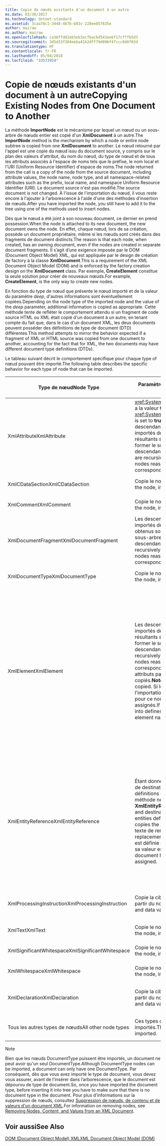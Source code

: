 ```yaml
---
title: Copie de nœuds existants d'un document à un autre
ms.date: 03/30/2017
ms.technology: dotnet-standard
ms.assetid: 3caa78c1-3448-4b7b-b83c-228ee857635e
author: mairaw
ms.author: mairaw
ms.openlocfilehash: ca36ffdd2eb5eb3acfbacbd543eebf17cfffb5d3
ms.sourcegitcommit: 3d5d33f384eeba41b2dff79d096f47ccc8d8f03d
ms.translationtype: HT
ms.contentlocale: fr-FR
ms.lasthandoff: 05/04/2018
ms.locfileid: "33573924"
---
```

# <a name="copying-existing-nodes-from-one-document-to-another"></a><span data-ttu-id="5f7dd-102">Copie de nœuds existants d'un document à un autre</span><span class="sxs-lookup"><span data-stu-id="5f7dd-102">Copying Existing Nodes from One Document to Another</span></span>
<span data-ttu-id="5f7dd-103">La méthode **ImportNode** est le mécanisme par lequel un nœud ou un sous-arbre de nœuds entier est copié d'un **XmlDocument** à un autre.</span><span class="sxs-lookup"><span data-stu-id="5f7dd-103">The **ImportNode** method is the mechanism by which a node or entire node subtree is copied from one **XmlDocument** to another.</span></span> <span data-ttu-id="5f7dd-104">Le nœud retourné par l'appel est une copie du nœud issu du document source, y compris sur le plan des valeurs d'attribut, du nom du nœud, du type de nœud et de tous les attributs associés à l'espace de noms tels que le préfixe, le nom local et l'URI (Uniform Resource Identifier) d'espace de noms.</span><span class="sxs-lookup"><span data-stu-id="5f7dd-104">The node returned from the call is a copy of the node from the source document, including attribute values, the node name, node type, and all namespace-related attributes such as the prefix, local name, and namespace Uniform Resource Identifier (URI).</span></span> <span data-ttu-id="5f7dd-105">Le document source n'est pas modifié.</span><span class="sxs-lookup"><span data-stu-id="5f7dd-105">The source document is not changed.</span></span> <span data-ttu-id="5f7dd-106">À l'issue de l'importation du nœud, il vous reste encore à l'ajouter à l'arborescence à l'aide d'une des méthodes d'insertion de nœuds.</span><span class="sxs-lookup"><span data-stu-id="5f7dd-106">After you have imported the node, you still have to add it to the tree using one of the methods used to insert nodes.</span></span>  
  
 <span data-ttu-id="5f7dd-107">Dès que le nœud a été joint à son nouveau document, ce dernier en prend possession.</span><span class="sxs-lookup"><span data-stu-id="5f7dd-107">When the node is attached to its new document, the new document owns the node.</span></span> <span data-ttu-id="5f7dd-108">En effet, chaque nœud, lors de sa création, possède un document propriétaire, même si les nœuds sont créés dans des fragments de document distincts.</span><span class="sxs-lookup"><span data-stu-id="5f7dd-108">The reason is that each node, when created, has an owning document, even if the nodes are created in separate document fragments.</span></span> <span data-ttu-id="5f7dd-109">Il s’agit d’une exigence imposée par le DOM (Document Object Model) XML, qui est appliquée par le design de création de factory à la classe **XmlDocument**.</span><span class="sxs-lookup"><span data-stu-id="5f7dd-109">This is a requirement of the XML Document Object Model (DOM) and is enforced by the factory creation design on the **XmlDocument** class.</span></span> <span data-ttu-id="5f7dd-110">Par exemple, **CreateElement** constitue la seule solution pour créer de nouveaux nœuds.</span><span class="sxs-lookup"><span data-stu-id="5f7dd-110">For example, **CreateElement**, is the only way to create new nodes.</span></span>  
  
 <span data-ttu-id="5f7dd-111">En fonction du type de nœud que présente le nœud importé et de la valeur du paramètre *deep*, d'autres informations sont éventuellement copiées.</span><span class="sxs-lookup"><span data-stu-id="5f7dd-111">Depending on the node type of the imported node and the value of the *deep* parameter, additional information is copied as appropriate.</span></span> <span data-ttu-id="5f7dd-112">Cette méthode tente de refléter le comportement attendu si un fragment de code source HTML ou XML était copié d'un document à un autre, en tenant compte du fait que, dans le cas d'un document XML, les deux documents peuvent posséder des définitions de type de document (DTD) différentes.</span><span class="sxs-lookup"><span data-stu-id="5f7dd-112">This method attempts to mirror the behavior expected if a fragment of XML or HTML source was copied from one document to another, accounting for the fact that for XML, the two documents may have different document type definitions (DTDs).</span></span>  
  
 <span data-ttu-id="5f7dd-113">Le tableau suivant décrit le comportement spécifique pour chaque type of nœud pouvant être importé.</span><span class="sxs-lookup"><span data-stu-id="5f7dd-113">The following table describes the specific behavior for each type of node that can be imported.</span></span>  
  
|<span data-ttu-id="5f7dd-114">Type de nœud</span><span class="sxs-lookup"><span data-stu-id="5f7dd-114">Node Type</span></span>|<span data-ttu-id="5f7dd-115">Paramètre *deep* avec la valeur true</span><span class="sxs-lookup"><span data-stu-id="5f7dd-115">*deep* parameter is true</span></span>|<span data-ttu-id="5f7dd-116">Paramètre *deep* avec la valeur false</span><span class="sxs-lookup"><span data-stu-id="5f7dd-116">*deep* parameter is false</span></span>|  
|---------------|------------------------------|-------------------------------|  
|<span data-ttu-id="5f7dd-117">XmlAttribute</span><span class="sxs-lookup"><span data-stu-id="5f7dd-117">XmlAttribute</span></span>|<span data-ttu-id="5f7dd-118"><xref:System.Xml.XmlAttribute.Specified%2A> a la valeur **true** sur XmlAttribute.</span><span class="sxs-lookup"><span data-stu-id="5f7dd-118">The <xref:System.Xml.XmlAttribute.Specified%2A> is set to **true** on the XmlAttribute.</span></span> <span data-ttu-id="5f7dd-119">Les descendants du **XmlAttribute** source sont importés de façon récursive et les nœuds résultants sont assemblés à nouveau pour former le sous-arbre correspondant.</span><span class="sxs-lookup"><span data-stu-id="5f7dd-119">The descendants of the source **XmlAttribute** are recursively imported and the resulting nodes reassembled to form the corresponding subtree.</span></span>|<span data-ttu-id="5f7dd-120">Le paramètre *deep* ne s'applique pas aux nœuds **XmlAttribute**, parce qu'ils emportent toujours avec eux leurs nœuds enfants lorsqu'ils sont importés.</span><span class="sxs-lookup"><span data-stu-id="5f7dd-120">The *deep* parameter does not apply to **XmlAttribute** nodes, because they always carry their child nodes with them when imported.</span></span>|  
|<span data-ttu-id="5f7dd-121">XmlCDataSection</span><span class="sxs-lookup"><span data-stu-id="5f7dd-121">XmlCDataSection</span></span>|<span data-ttu-id="5f7dd-122">Copie le nœud avec ses données.</span><span class="sxs-lookup"><span data-stu-id="5f7dd-122">Copies the node, including its data.</span></span>|<span data-ttu-id="5f7dd-123">Copie le nœud avec ses données.</span><span class="sxs-lookup"><span data-stu-id="5f7dd-123">Copies the node, including its data.</span></span>|  
|<span data-ttu-id="5f7dd-124">XmlComment</span><span class="sxs-lookup"><span data-stu-id="5f7dd-124">XmlComment</span></span>|<span data-ttu-id="5f7dd-125">Copie le nœud avec ses données.</span><span class="sxs-lookup"><span data-stu-id="5f7dd-125">Copies the node, including its data.</span></span>|<span data-ttu-id="5f7dd-126">Copie le nœud avec ses données.</span><span class="sxs-lookup"><span data-stu-id="5f7dd-126">Copies the node, including its data.</span></span>|  
|<span data-ttu-id="5f7dd-127">XmlDocumentFragment</span><span class="sxs-lookup"><span data-stu-id="5f7dd-127">XmlDocumentFragment</span></span>|<span data-ttu-id="5f7dd-128">Les descendants du nœud source sont importés de manière récursive et les nœuds obtenus sont réassemblés pour former le sous-arbre correspondant.</span><span class="sxs-lookup"><span data-stu-id="5f7dd-128">The descendants of the source node are recursively imported and the resulting nodes reassembled to form the corresponding subtree.</span></span>|<span data-ttu-id="5f7dd-129">Un **XmlDocumentFragment** vide est créé.</span><span class="sxs-lookup"><span data-stu-id="5f7dd-129">An empty **XmlDocumentFragment** is created.</span></span>|  
|<span data-ttu-id="5f7dd-130">XmlDocumentType</span><span class="sxs-lookup"><span data-stu-id="5f7dd-130">XmlDocumentType</span></span>|<span data-ttu-id="5f7dd-131">Copie le nœud avec ses données.\*</span><span class="sxs-lookup"><span data-stu-id="5f7dd-131">Copies the node, including its data.\*</span></span>|<span data-ttu-id="5f7dd-132">Copie le nœud avec ses données.\*</span><span class="sxs-lookup"><span data-stu-id="5f7dd-132">Copies the node, including its data.\*</span></span>|  
|<span data-ttu-id="5f7dd-133">XmlElement</span><span class="sxs-lookup"><span data-stu-id="5f7dd-133">XmlElement</span></span>|<span data-ttu-id="5f7dd-134">Les descendants de l'élément source sont importés de façon récursive et les nœuds résultants sont assemblés à nouveau pour former le sous-arbre correspondant.</span><span class="sxs-lookup"><span data-stu-id="5f7dd-134">The descendants of the source element are recursively imported and the resulting nodes reassembled to form the corresponding subtree.</span></span> <span data-ttu-id="5f7dd-135">**Remarque :** les attributs par défaut ne sont pas copiés.</span><span class="sxs-lookup"><span data-stu-id="5f7dd-135">**Note:**  Default attributes are not copied.</span></span> <span data-ttu-id="5f7dd-136">Si le document destinataire de l'importation définit des attributs par défaut pour ce nom d'élément, ces attributs sont assignés.</span><span class="sxs-lookup"><span data-stu-id="5f7dd-136">If the document being imported into defines default attributes for this element name, those are assigned.</span></span>|<span data-ttu-id="5f7dd-137">Les nœuds d'attribut spécifiés de l'élément source sont importés et les nœuds **XmlAttribute** générés sont joints au nouvel élément.</span><span class="sxs-lookup"><span data-stu-id="5f7dd-137">Specified attribute nodes of the source element are imported, and the generated **XmlAttribute** nodes are attached to the new element.</span></span> <span data-ttu-id="5f7dd-138">Les nœuds descendants ne sont pas copiés.</span><span class="sxs-lookup"><span data-stu-id="5f7dd-138">The descendant nodes are not copied.</span></span> <span data-ttu-id="5f7dd-139">**Remarque :** les attributs par défaut ne sont pas copiés.</span><span class="sxs-lookup"><span data-stu-id="5f7dd-139">**Note:**  Default attributes are not copied.</span></span> <span data-ttu-id="5f7dd-140">Si le document destinataire de l'importation définit des attributs par défaut pour ce nom d'élément, ces attributs sont assignés.</span><span class="sxs-lookup"><span data-stu-id="5f7dd-140">If the document being imported into defines default attributes for this element name, those are assigned.</span></span>|  
|<span data-ttu-id="5f7dd-141">XmlEntityReference</span><span class="sxs-lookup"><span data-stu-id="5f7dd-141">XmlEntityReference</span></span>|<span data-ttu-id="5f7dd-142">Étant donné que les documents source et de destination peuvent comporter des définitions différentes des entités, cette méthode ne copie que le nœud **XmlEntityReference**.</span><span class="sxs-lookup"><span data-stu-id="5f7dd-142">Because the source and destination documents could have the entities defined differently, this method only copies the **XmlEntityReference** node.</span></span> <span data-ttu-id="5f7dd-143">Le texte de remplacement n'est pas inclus.</span><span class="sxs-lookup"><span data-stu-id="5f7dd-143">The replacement text is not included.</span></span> <span data-ttu-id="5f7dd-144">Si l'entité est définie dans le document de destination, sa valeur est assignée.</span><span class="sxs-lookup"><span data-stu-id="5f7dd-144">If the destination document has the entity defined, its value is assigned.</span></span>|<span data-ttu-id="5f7dd-145">Étant donné que les documents source et de destination peuvent comporter des définitions différentes des entités, cette méthode ne copie que le nœud **XmlEntityReference**.</span><span class="sxs-lookup"><span data-stu-id="5f7dd-145">Because the source and destination documents could have the entities defined differently, this method only copies the **XmlEntityReference** node.</span></span> <span data-ttu-id="5f7dd-146">Le texte de remplacement n'est pas inclus.</span><span class="sxs-lookup"><span data-stu-id="5f7dd-146">The replacement text is not included.</span></span> <span data-ttu-id="5f7dd-147">Si l'entité est définie dans le document de destination, sa valeur est assignée.</span><span class="sxs-lookup"><span data-stu-id="5f7dd-147">If the destination document has the entity defined, its value is assigned.</span></span>|  
|<span data-ttu-id="5f7dd-148">XmlProcessingInstruction</span><span class="sxs-lookup"><span data-stu-id="5f7dd-148">XmlProcessingInstruction</span></span>|<span data-ttu-id="5f7dd-149">Copie la cible et la valeur de données à partir du nœud importé.</span><span class="sxs-lookup"><span data-stu-id="5f7dd-149">Copies the target and data value from the imported node.</span></span>|<span data-ttu-id="5f7dd-150">Copie la cible et la valeur de données à partir du nœud importé.</span><span class="sxs-lookup"><span data-stu-id="5f7dd-150">Copies the target and data value from the imported node.</span></span>|  
|<span data-ttu-id="5f7dd-151">XmlText</span><span class="sxs-lookup"><span data-stu-id="5f7dd-151">XmlText</span></span>|<span data-ttu-id="5f7dd-152">Copie le nœud avec ses données.</span><span class="sxs-lookup"><span data-stu-id="5f7dd-152">Copies the node, including its data.</span></span>|<span data-ttu-id="5f7dd-153">Copie le nœud avec ses données.</span><span class="sxs-lookup"><span data-stu-id="5f7dd-153">Copies the node, including its data.</span></span>|  
|<span data-ttu-id="5f7dd-154">XmlSignificantWhitespace</span><span class="sxs-lookup"><span data-stu-id="5f7dd-154">XmlSignificantWhitespace</span></span>|<span data-ttu-id="5f7dd-155">Copie le nœud avec ses données.</span><span class="sxs-lookup"><span data-stu-id="5f7dd-155">Copies the node, including its data.</span></span>|<span data-ttu-id="5f7dd-156">Copie le nœud avec ses données.</span><span class="sxs-lookup"><span data-stu-id="5f7dd-156">Copies the node, including its data.</span></span>|  
|<span data-ttu-id="5f7dd-157">XmlWhitespace</span><span class="sxs-lookup"><span data-stu-id="5f7dd-157">XmlWhitespace</span></span>|<span data-ttu-id="5f7dd-158">Copie le nœud avec ses données.</span><span class="sxs-lookup"><span data-stu-id="5f7dd-158">Copies the node, including its data.</span></span>|<span data-ttu-id="5f7dd-159">Copie le nœud avec ses données.</span><span class="sxs-lookup"><span data-stu-id="5f7dd-159">Copies the node, including its data.</span></span>|  
|<span data-ttu-id="5f7dd-160">XmlDeclaration</span><span class="sxs-lookup"><span data-stu-id="5f7dd-160">XmlDeclaration</span></span>|<span data-ttu-id="5f7dd-161">Copie la cible et la valeur de données à partir du nœud importé.</span><span class="sxs-lookup"><span data-stu-id="5f7dd-161">Copies the target and data value from the imported node.</span></span>|<span data-ttu-id="5f7dd-162">Copie la cible et la valeur de données à partir du nœud importé.</span><span class="sxs-lookup"><span data-stu-id="5f7dd-162">Copies the target and data value from the imported node.</span></span>|  
|<span data-ttu-id="5f7dd-163">Tous les autres types de nœuds</span><span class="sxs-lookup"><span data-stu-id="5f7dd-163">All other node types</span></span>|<span data-ttu-id="5f7dd-164">Ces types de nœuds ne peuvent pas être importés.</span><span class="sxs-lookup"><span data-stu-id="5f7dd-164">These node types cannot be imported.</span></span>|<span data-ttu-id="5f7dd-165">Ces types de nœuds ne peuvent pas être importés.</span><span class="sxs-lookup"><span data-stu-id="5f7dd-165">These node types cannot be imported.</span></span>|  
  
> [!NOTE]
>  <span data-ttu-id="5f7dd-166">Bien que les nœuds DocumentType puissent être importés, un document ne peut avoir qu'un seul DocumentType.</span><span class="sxs-lookup"><span data-stu-id="5f7dd-166">Although DocumentType nodes can be imported, a document can only have one DocumentType.</span></span> <span data-ttu-id="5f7dd-167">Par conséquent, dès que vous avez importé le type de document, vous devez vous assurer, avant de l’insérer dans l’arborescence, que le document est dépourvu de type de document.</span><span class="sxs-lookup"><span data-stu-id="5f7dd-167">So, once you have imported the document type, before inserting it into tree you have to make sure that there is no document type in the document.</span></span> <span data-ttu-id="5f7dd-168">Pour plus d’informations sur la suppression de nœuds, consultez [Suppression de nœuds, de contenu et de valeurs d'un document XML](../../../../docs/standard/data/xml/removing-nodes-content-and-values-from-an-xml-document.md).</span><span class="sxs-lookup"><span data-stu-id="5f7dd-168">For information on removing nodes, see [Removing Nodes, Content, and Values from an XML Document](../../../../docs/standard/data/xml/removing-nodes-content-and-values-from-an-xml-document.md).</span></span>  
  
## <a name="see-also"></a><span data-ttu-id="5f7dd-169">Voir aussi</span><span class="sxs-lookup"><span data-stu-id="5f7dd-169">See Also</span></span>  
 [<span data-ttu-id="5f7dd-170">DOM (Document Object Model) XML</span><span class="sxs-lookup"><span data-stu-id="5f7dd-170">XML Document Object Model (DOM)</span></span>](../../../../docs/standard/data/xml/xml-document-object-model-dom.md)
